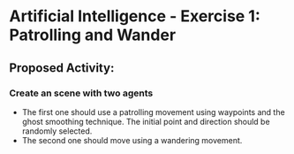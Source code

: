# Artificial Intelligence - Exercise 1: Patrolling and Wander

## Proposed Activity:

### Create an scene with two agents

- The first one should use a patrolling movement using waypoints and the ghost smoothing technique. The initial point and direction should be randomly selected.
- The second one should move using a wandering movement.
